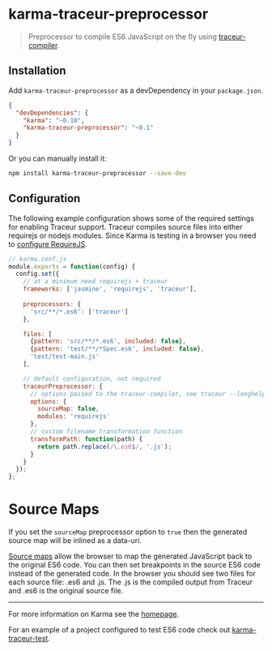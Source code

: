 # karma-traceur-preprocessor

> Preprocessor to compile ES6 JavaScript on the fly using [traceur-compiler].

## Installation

Add `karma-traceur-preprocessor` as a devDependency in your `package.json`.
```json
{
  "devDependencies": {
    "karma": "~0.10",
    "karma-traceur-preprocessor": "~0.1"
  }
}
```

Or you can manually install it:
```bash
npm install karma-traceur-preprocessor --save-dev
```

## Configuration
The following example configuration shows some of the required settings for enabling Traceur support.  Traceur compiles source files into either requirejs or nodejs modules.  Since Karma is testing in a browser you need to [configure RequireJS][configure-requirejs].

```js
// karma.conf.js
module.exports = function(config) {
  config.set({
    // at a minimum need requirejs + traceur
    frameworks: ['jasmine', 'requirejs', 'traceur'],
    
    preprocessors: {
      'src/**/*.es6': ['traceur']
    },

    files: [
      {pattern: 'src/**/*.es6', included: false},
      {pattern: 'test/**/*Spec.es6', included: false},
      'test/test-main.js'
    ],

    // default configuration, not required    
    traceurPreprocessor: {
      // options passed to the traceur-compiler, see traceur --longhelp for list of options
      options: {
        sourceMap: false,
        modules: 'requirejs'
      },
      // custom filename transformation function
      transformPath: function(path) {
        return path.replace(/\.es6$/, '.js');
      }
    }
  });
};
```

# Source Maps
If you set the `sourceMap`  preprocessor option to `true` then the generated source map will be inlined as a data-uri.

[Source maps][source-map-overview] allow the browser to map the generated JavaScript back to the original ES6 code. You can then set breakpoints
in the source ES6 code instead of the generated code.  In the browser you should see two files for each source file: <name>.es6 and <name>.js.
The <name>.js is the compiled output from Traceur and <name>.es6 is the original source file.

----

For more information on Karma see the [homepage].  

For an example of a project configured to test ES6 code check out [karma-traceur-test].


[homepage]: http://karma-runner.github.com
[traceur-compiler]: https://github.com/google/traceur-compiler
[karma-traceur-test]: https://github.com/tpodom/karma-traceur-test
[source-map-overview]: https://hacks.mozilla.org/2013/05/compiling-to-javascript-and-debugging-with-source-maps/
[configure-requirejs]: http://karma-runner.github.io/0.10/plus/requirejs.html
